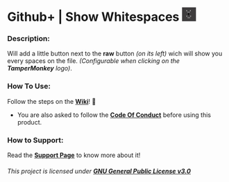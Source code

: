 # Github+ | Show Whitespaces <img src="https://raw.githubusercontent.com/TheNolle/Github-Plus/master/Show%20Whitespaces/logo.png" height="32" width="32">


### Description:
Will add a little button next to the **raw** button *(on its left)* wich will show you every spaces on the file. *(Configurable when clicking on the **TamperMonkey** logo)*.

### How To Use:
Follow the steps on the [**Wiki**](https://github.com/TheNolle/Github-Plus/wiki)! 🤍
- You are also asked to follow the [**Code Of Conduct**](https://github.com/TheNolle/Github-Plus/blob/master/.github/CODE_OF_CONDUCT.md) before using this product.


### How to Support:
Read the [**Support Page**](https://github.com/TheNolle/Github-Plus/blob/master/.github/GITHUB_PATREON.md) to know more about it!








###### *This project is licensed under [**GNU General Public License v3.0**](https://github.com/TheNolle/Github-Plus/blob/master/LICENSE.md)*
